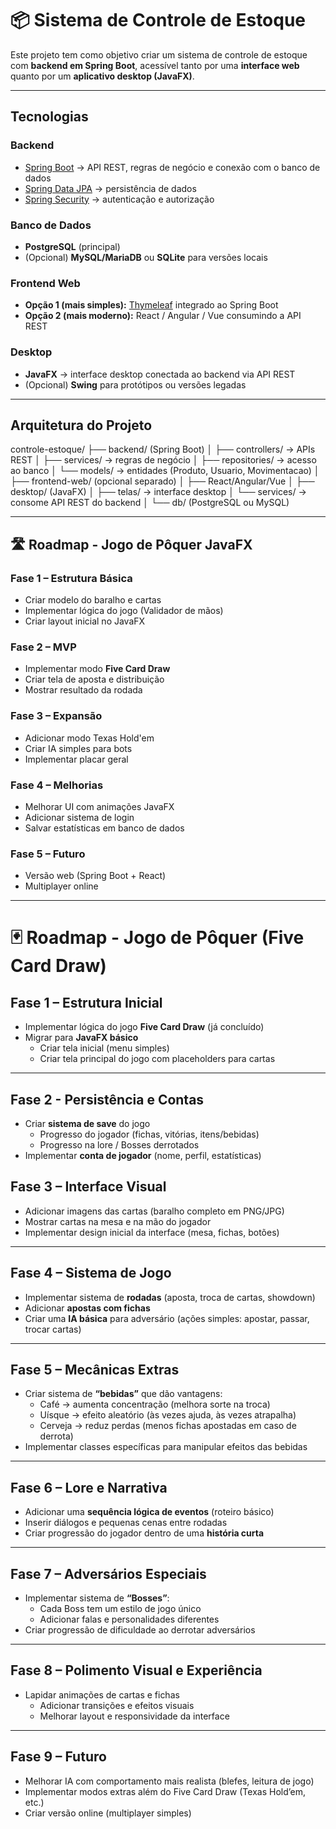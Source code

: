 # 📦 Sistema de Controle de Estoque

Este projeto tem como objetivo criar um sistema de controle de estoque com **backend em Spring Boot**, acessível tanto por uma **interface web** quanto por um **aplicativo desktop (JavaFX)**.

---

## Tecnologias

### Backend
- [Spring Boot](https://spring.io/projects/spring-boot) → API REST, regras de negócio e conexão com o banco de dados  
- [Spring Data JPA](https://spring.io/projects/spring-data-jpa) → persistência de dados  
- [Spring Security](https://spring.io/projects/spring-security) → autenticação e autorização  

### Banco de Dados
- **PostgreSQL** (principal)  
- (Opcional) **MySQL/MariaDB** ou **SQLite** para versões locais  

### Frontend Web
- **Opção 1 (mais simples):** [Thymeleaf](https://www.thymeleaf.org/) integrado ao Spring Boot  
- **Opção 2 (mais moderno):** React / Angular / Vue consumindo a API REST  

### Desktop
- **JavaFX** → interface desktop conectada ao backend via API REST  
- (Opcional) **Swing** para protótipos ou versões legadas  

---

## Arquitetura do Projeto

controle-estoque/
├── backend/ (Spring Boot)
│   ├── controllers/   -> APIs REST
│   ├── services/      -> regras de negócio
│   ├── repositories/  -> acesso ao banco
│   └── models/        -> entidades (Produto, Usuario, Movimentacao)
│
├── frontend-web/ (opcional separado)
│   ├── React/Angular/Vue
│
├── desktop/ (JavaFX)
│   ├── telas/         -> interface desktop
│   └── services/      -> consome API REST do backend
│
└── db/ (PostgreSQL ou MySQL)



---
## 🛣️ Roadmap - Jogo de Pôquer JavaFX

### Fase 1 – Estrutura Básica
- Criar modelo do baralho e cartas
- Implementar lógica do jogo (Validador de mãos)
- Criar layout inicial no JavaFX

### Fase 2 – MVP
- Implementar modo **Five Card Draw**
- Criar tela de aposta e distribuição
- Mostrar resultado da rodada

### Fase 3 – Expansão
- Adicionar modo Texas Hold'em
- Criar IA simples para bots
- Implementar placar geral

### Fase 4 – Melhorias
- Melhorar UI com animações JavaFX
- Adicionar sistema de login
- Salvar estatísticas em banco de dados

### Fase 5 – Futuro
- Versão web (Spring Boot + React)
- Multiplayer online




------------------------------------------------------------------------------------

# 🃏 Roadmap - Jogo de Pôquer (Five Card Draw)

## Fase 1 – Estrutura Inicial
- Implementar lógica do jogo **Five Card Draw** (já concluído)
- Migrar para **JavaFX básico**
  - Criar tela inicial (menu simples)
  - Criar tela principal do jogo com placeholders para cartas

---

## Fase 2 - Persistência e Contas
- Criar **sistema de save** do jogo
  - Progresso do jogador (fichas, vitórias, itens/bebidas)
  - Progresso na lore / Bosses derrotados
- Implementar **conta de jogador** (nome, perfil, estatísticas)

## Fase 3 – Interface Visual
- Adicionar imagens das cartas (baralho completo em PNG/JPG)
- Mostrar cartas na mesa e na mão do jogador
- Implementar design inicial da interface (mesa, fichas, botões)

---

## Fase 4 – Sistema de Jogo
- Implementar sistema de **rodadas** (aposta, troca de cartas, showdown)
- Adicionar **apostas com fichas**
- Criar uma **IA básica** para adversário (ações simples: apostar, passar, trocar cartas)

---

## Fase 5 – Mecânicas Extras
- Criar sistema de **“bebidas”** que dão vantagens:
  - Café → aumenta concentração (melhora sorte na troca)
  - Uísque → efeito aleatório (às vezes ajuda, às vezes atrapalha)
  - Cerveja → reduz perdas (menos fichas apostadas em caso de derrota)
- Implementar classes específicas para manipular efeitos das bebidas

---

## Fase 6 – Lore e Narrativa
- Adicionar uma **sequência lógica de eventos** (roteiro básico)
- Inserir diálogos e pequenas cenas entre rodadas
- Criar progressão do jogador dentro de uma **história curta**

---

## Fase 7 – Adversários Especiais
- Implementar sistema de **“Bosses”**:
  - Cada Boss tem um estilo de jogo único
  - Adicionar falas e personalidades diferentes
- Criar progressão de dificuldade ao derrotar adversários

---

## Fase 8 – Polimento Visual e Experiência
- Lapidar animações de cartas e fichas
  - Adicionar transições e efeitos visuais
  - Melhorar layout e responsividade da interface

---

## Fase 9 – Futuro
- Melhorar IA com comportamento mais realista (blefes, leitura de jogo)
- Implementar modos extras além do Five Card Draw (Texas Hold’em, etc.)
- Criar versão online (multiplayer simples)